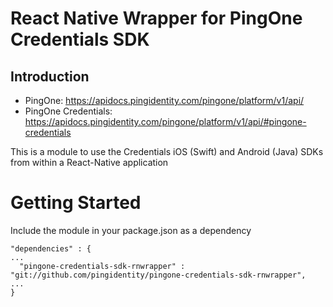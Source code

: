 # React Native Wrapper for PingOne Credentials SDK

## Introduction

- PingOne: https://apidocs.pingidentity.com/pingone/platform/v1/api/
- PingOne Credentials: https://apidocs.pingidentity.com/pingone/platform/v1/api/#pingone-credentials

This is a module to use the Credentials iOS (Swift) and Android (Java) SDKs from within a React-Native application

# Getting Started

Include the module in your package.json as a dependency

```
"dependencies" : {
...
  "pingone-credentials-sdk-rnwrapper" : "git://github.com/pingidentity/pingone-credentials-sdk-rnwrapper",
...
}
```
